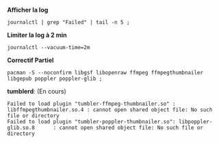 
**Afficher la log**
```
journalctl | grep "Failed" | tail -n 5 ;
```


**Limiter la log à 2 min**
```
journalctl --vacuum-time=2m
```

**Correctif Partiel**
```
pacman -S --noconfirm libgsf libopenraw ffmpeg ffmpegthumbnailer libgepub poppler poppler-glib ;
```

**tumblerd**: (En cours)
```
Failed to load plugin "tumbler-ffmpeg-thumbnailer.so" : libffmpegthumbnailer.so.4 : cannot open shared object file: No such file or directory
Failed to load plugin "tumbler-poppler-thumbnailer.so": libpoppler-glib.so.8      : cannot open shared object file: No such file or directory
```
